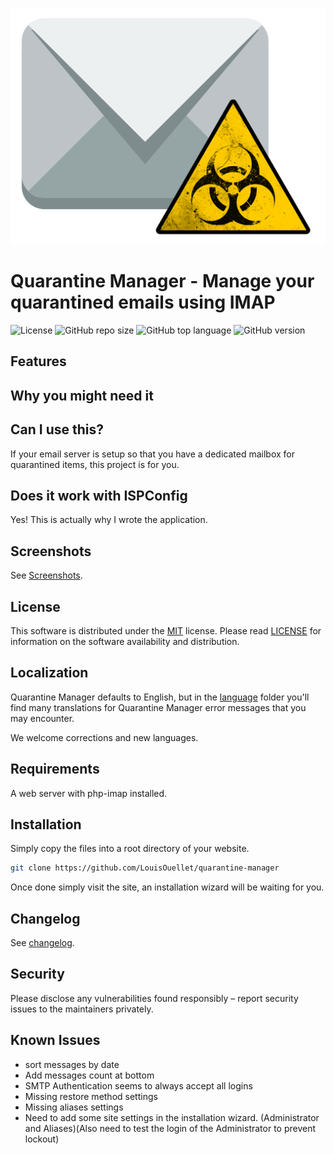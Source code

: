 ![Quarantine Manager](/dist/img/logo.png)

# Quarantine Manager - Manage your quarantined emails using IMAP
![License](https://img.shields.io/github/license/LouisOuellet/quarantine-manager?style=for-the-badge)
![GitHub repo size](https://img.shields.io/github/repo-size/LouisOuellet/quarantine-manager?style=for-the-badge)
![GitHub top language](https://img.shields.io/github/languages/top/LouisOuellet/quarantine-manager?style=for-the-badge)
![GitHub version](https://img.shields.io/badge/version-22.03--11-green?style=for-the-badge)

## Features

## Why you might need it

## Can I use this?
If your email server is setup so that you have a dedicated mailbox for quarantined items, this project is for you.

## Does it work with ISPConfig
Yes! This is actually why I wrote the application.

## Screenshots
See [Screenshots](screenshots).

## License
This software is distributed under the [MIT](https://en.wikipedia.org/wiki/MIT_License) license. Please read [LICENSE](LICENSE) for information on the software availability and distribution.

## Localization
Quarantine Manager defaults to English, but in the [language](dist/languages/) folder you'll find many translations for Quarantine Manager error messages that you may encounter.

We welcome corrections and new languages.

## Requirements
A web server with php-imap installed.

## Installation
Simply copy the files into a root directory of your website.

```sh
git clone https://github.com/LouisOuellet/quarantine-manager
```

Once done simply visit the site, an installation wizard will be waiting for you.

## Changelog
See [changelog](CHANGELOG.md).

## Security
Please disclose any vulnerabilities found responsibly – report security issues to the maintainers privately.

## Known Issues

 * sort messages by date
 * Add messages count at bottom
 * SMTP Authentication seems to always accept all logins
 * Missing restore method settings
 * Missing aliases settings
 * Need to add some site settings in the installation wizard. (Administrator and Aliases)(Also need to test the login of the Administrator to prevent lockout)
